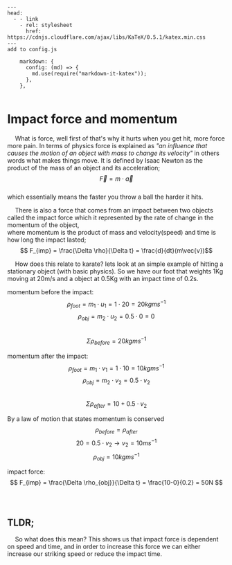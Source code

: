 ```

---
head:
  - - link
    - rel: stylesheet
      href: https://cdnjs.cloudflare.com/ajax/libs/KaTeX/0.5.1/katex.min.css
---
add to config.js
    
    markdown: {
      config: (md) => {
        md.use(require("markdown-it-katex"));
      },
    },


```

# Impact force and momentum


&emsp; What is force, well first of that's why it hurts when you get hit, more force more pain. In terms of physics force is explained as *"an influence that causes the motion of an object with mass to change its velocity"* in others words what makes things move. It is defined by Isaac Newton as the product of the mass of an object and its acceleration;
$$ \vec{F} = m \cdot \vec{a} $$  
which essentially means the faster you throw a ball the harder it hits. 

&emsp; There is also a force that comes from an impact between two objects called the impact force which it represented by the rate of change in the momentum of the object,<br> where momentum is the product of mass and velocity(speed) and time is how long the impact lasted;
$$ F_{imp} = \frac{\Delta \rho}{\Delta t} = \frac{d}{dt}(m\vec{v})$$

&emsp; How does this relate to karate? lets look at an simple example of hitting a stationary object (with basic physics). So we have our foot that weights 1Kg moving at 20m/s and a object at 0.5Kg with an impact time of 0.2s.

momentum before the impact:
$$ \rho_{foot} = m_1 \cdot u_1 =   1 \cdot 20 = 20kgms^{-1} $$
$$ \rho_{obj} = m_2 \cdot u_2 = 0.5 \cdot 0 = 0 $$  
$$ \Sigma \rho_{before} = 20kgms^{-1}$$

momentum after the impact:
$$ \rho_{foot} = m_1 \cdot v_1 =   1 \cdot 10 = 10kgms^{-1} $$
$$ \rho_{obj} = m_2 \cdot v_2 = 0.5 \cdot v_2 $$  
$$ \Sigma \rho_{after} = 10 + 0.5 \cdot v_2 $$

By a law of motion that states momentum is conserved 
$$ \rho_{before} = \rho_{after} $$ 
$$ 20 = 0.5 \cdot v_2 \rightarrow v_2 = 10ms^{-1}$$ 
$$ \rho_{obj} = 10 kgms^{-1} $$

impact force:
$$ F_{imp} = \frac{\Delta \rho_{obj}}{\Delta t} = \frac{10-0}{0.2} = 50N $$
<br><br>

## TLDR;

&emsp; So what does this mean? This shows us that impact force is dependent on speed and time, and in order to increase this force we can either increase our striking speed or reduce the impact time.